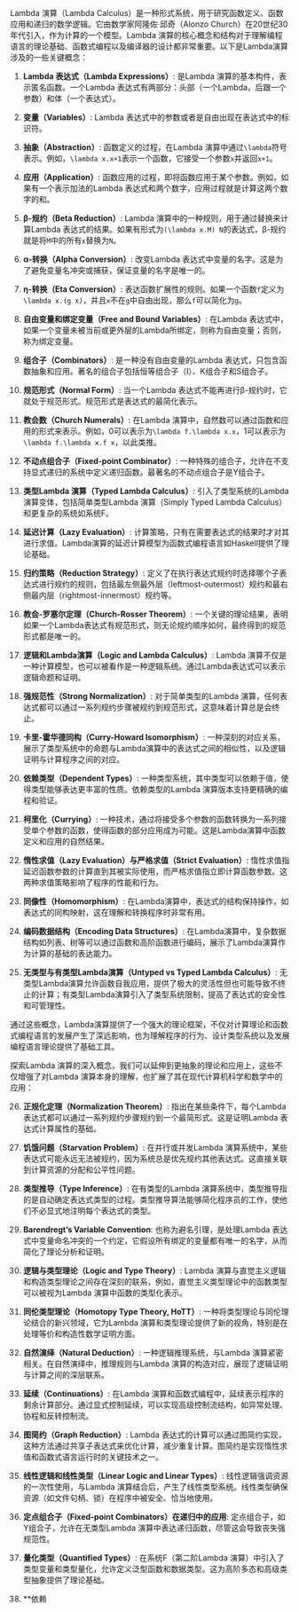 



Lambda 演算（Lambda Calculus）是一种形式系统，用于研究函数定义、函数应用和递归的数学逻辑。它由数学家阿隆佐·邱奇（Alonzo Church）在20世纪30年代引入，作为计算的一个模型。Lambda 演算的核心概念和结构对于理解编程语言的理论基础、函数式编程以及编译器的设计都非常重要。以下是Lambda演算涉及的一些关键概念：

1. **Lambda 表达式（Lambda Expressions）**: 是Lambda 演算的基本构件，表示匿名函数。一个Lambda 表达式有两部分：头部（一个Lambda，后跟一个参数）和体（一个表达式）。

2. **变量（Variables）**: Lambda 表达式中的参数或者是自由出现在表达式中的标识符。

3. **抽象（Abstraction）**: 函数定义的过程，在Lambda 演算中通过`\lambda`符号表示。例如，`\lambda x.x+1`表示一个函数，它接受一个参数`x`并返回`x+1`。

4. **应用（Application）**: 函数应用的过程，即将函数应用于某个参数。例如，如果有一个表示加法的Lambda 表达式和两个数字，应用过程就是计算这两个数字的和。

5. **β-规约（Beta Reduction）**: Lambda 演算中的一种规则，用于通过替换来计算Lambda 表达式的结果。如果有形式为`(\lambda x.M) N`的表达式，β-规约就是将`M`中的所有`x`替换为`N`。

6. **α-转换（Alpha Conversion）**: 改变Lambda 表达式中变量的名字。这是为了避免变量名冲突或捕获，保证变量的名字是唯一的。

7. **η-转换（Eta Conversion）**: 表达函数扩展性的规则。如果一个函数`f`定义为`\lambda x.(g x)`，并且`x`不在`g`中自由出现，那么`f`可以简化为`g`。

8. **自由变量和绑定变量（Free and Bound Variables）**: 在Lambda 表达式中，如果一个变量未被当前或更外层的Lambda所绑定，则称为自由变量；否则，称为绑定变量。

9. **组合子（Combinators）**: 是一种没有自由变量的Lambda 表达式，只包含函数抽象和应用。著名的组合子包括恒等组合子（I）、K组合子和S组合子。

10. **规范形式（Normal Form）**: 当一个Lambda 表达式不能再进行β-规约时，它就处于规范形式。规范形式是表达式的最简化表示。

11. **教会数（Church Numerals）**: 在Lambda 演算中，自然数可以通过函数和应用的形式来表示。例如，0可以表示为`\lambda f.\lambda x.x`，1可以表示为`\lambda f.\lambda x.f x`，以此类推。

12. **不动点组合子（Fixed-point Combinator）**: 一种特殊的组合子，允许在不支持显式递归的系统中定义递归函数。最著名的不动点组合子是Y组合子。

13. **类型Lambda 演算（Typed Lambda Calculus）**: 引入了类型系统的Lambda 演算变体，包括简单类型Lambda 演算（Simply Typed Lambda Calculus）和更复杂的系统如系统F。

14. **延迟计算（Lazy Evaluation）**: 计算策略，只有在需要表达式的结果时才对其进行求值。Lambda演算的延迟计算模型为函数式编程语言如Haskell提供了理论基础。

15. **归约策略（Reduction Strategy）**: 定义了在执行表达式规约时选择哪个子表达式进行规约的规则，包括最左侧最外层（leftmost-outermost）规约和最右侧最内层（rightmost-innermost）规约等。

16. **教会-罗塞尔定理（Church-Rosser Theorem）**: 一个关键的理论结果，表明如果一个Lambda表达式有规范形式，则无论规约顺序如何，最终得到的规范形式都是唯一的。

17. **逻辑和Lambda演算（Logic and Lambda Calculus）**: Lambda 演算不仅是一种计算模型，也可以被看作是一种逻辑系统。通过Lambda表达式可以表示逻辑命题和证明。

18. **强规范性（Strong Normalization）**: 对于简单类型的Lambda 演算，任何表达式都可以通过一系列规约步骤被规约到规范形式，这意味着计算总是会终止。

19. **卡里-霍华德同构（Curry-Howard Isomorphism）**: 一种深刻的对应关系，展示了类型系统中的命题与Lambda演算中的表达式之间的相似性，以及逻辑证明与计算程序之间的对应。

20. **依赖类型（Dependent Types）**: 一种类型系统，其中类型可以依赖于值，使得类型能够表达更丰富的性质。依赖类型的Lambda 演算版本支持更精确的编程和验证。

21. **柯里化（Currying）**: 一种技术，通过将接受多个参数的函数转换为一系列接受单个参数的函数，使得函数的部分应用成为可能。这是Lambda演算中函数定义和应用的自然结果。

22. **惰性求值（Lazy Evaluation）与严格求值（Strict Evaluation）**: 惰性求值指延迟函数参数的计算直到其被实际使用，而严格求值指立即计算函数参数。这两种求值策略影响了程序的性能和行为。

23. **同像性（Homomorphism）**: 在Lambda演算中，表达式的结构保持操作，如表达式的同构映射，这在理解和转换程序时非常有用。

24. **编码数据结构（Encoding Data Structures）**: 在Lambda演算中，复杂数据结构如列表、树等可以通过函数和高阶函数进行编码，展示了Lambda演算作为计算的基础的表达能力。

25. **无类型与有类型Lambda演算（Untyped vs Typed Lambda Calculus）**: 无类型Lambda演算允许函数自我应用，提供了极大的灵活性但也可能导致不终止的计算；有类型Lambda演算引入了类型系统限制，提高了表达式的安全性和可管理性。

通过这些概念，Lambda演算提供了一个强大的理论框架，不仅对计算理论和函数式编程语言的发展产生了深远影响，也为理解程序的行为、设计类型系统以及发展编程语言理论提供了基础工具。

探索Lambda 演算的深入概念，我们可以延伸到更抽象的理论和应用上，这些不仅增强了对Lambda 演算本身的理解，也扩展了其在现代计算机科学和数学中的应用：

26. **正规化定理（Normalization Theorem）**: 指出在某些条件下，每个Lambda 表达式都可以通过一系列规约步骤规约到一个最简形式。这是证明Lambda 表达式计算属性的基础。

27. **饥饿问题（Starvation Problem）**: 在并行或并发Lambda 演算系统中，某些表达式可能永远无法被规约，因为系统总是优先规约其他表达式。这直接关联到计算资源的分配和公平性问题。

28. **类型推导（Type Inference）**: 在有类型的Lambda 演算系统中，类型推导指的是自动确定表达式类型的过程。类型推导算法能够简化程序员的工作，使他们不必显式地注明每个表达式的类型。

29. **Barendregt’s Variable Convention**: 也称为避名引理，是处理Lambda 表达式中变量命名冲突的一个约定，它假设所有绑定的变量都有唯一的名字，从而简化了理论分析和证明。

30. **逻辑与类型理论（Logic and Type Theory）**: Lambda 演算与直觉主义逻辑和构造类型理论之间存在深刻的联系，例如，直觉主义类型理论中的函数类型可以被视为Lambda 演算中函数的类型化表示。

31. **同伦类型理论（Homotopy Type Theory, HoTT）**: 一种将类型理论与同伦理论结合的新兴领域，它为Lambda 演算和类型理论提供了新的视角，特别是在处理等价和构造性数学证明方面。

32. **自然演绎（Natural Deduction）**: 一种逻辑推理系统，与Lambda 演算紧密相关。在自然演绎中，推理规则与Lambda 演算的构造对应，展现了逻辑证明与计算之间的深层联系。

33. **延续（Continuations）**: 在Lambda 演算和函数式编程中，延续表示程序的剩余计算部分。通过显式控制延续，可以实现高级控制流结构，如异常处理、协程和反转控制流。

34. **图简约（Graph Reduction）**: Lambda 表达式的计算可以通过图简约实现，这种方法通过共享子表达式来优化计算，减少重复计算。图简约是实现惰性求值和函数式语言运行时的关键技术之一。

35. **线性逻辑和线性类型（Linear Logic and Linear Types）**: 线性逻辑强调资源的一次性使用，与Lambda 演算结合后，产生了线性类型系统。线性类型确保资源（如文件句柄、锁）在程序中被安全、恰当地使用。

36. **定点组合子（Fixed-point Combinators）在递归中的应用**: 定点组合子，如Y组合子，允许在无类型Lambda 演算中表达递归函数，尽管这会导致丧失强规范性。

37. **量化类型（Quantified Types）**: 在系统F（第二阶Lambda 演算）中引入了类型变量和类型量化，允许定义泛型函数和数据类型。这为高阶多态和高级类型抽象提供了理论基础。

38. **依赖